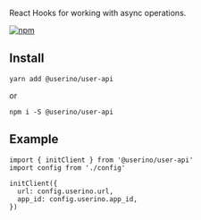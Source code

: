 
React Hooks for working with async operations.

[![npm](https://img.shields.io/npm/v/@userino/user-api)](https://www.npmjs.com/package/@userino/user-api)

## Install

``yarn add @userino/user-api``

or 

```npm i -S @userino/user-api```

## Example

```tsx
import { initClient } from '@userino/user-api'
import config from './config'

initClient({
  url: config.userino.url,
  app_id: config.userino.app_id,
})
```
